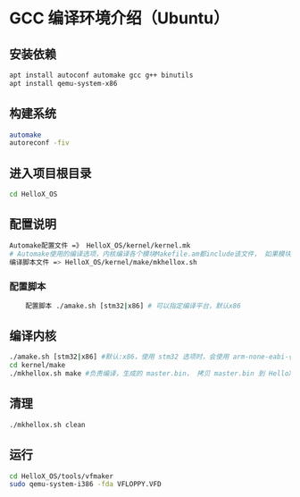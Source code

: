 # GCC 编译环境介绍（Ubuntu）

## 安装依赖
```sh
apt install autoconf automake gcc g++ binutils 
apt install qemu-system-x86
```

## 构建系统
```sh
automake
autoreconf -fiv
```

## 进入项目根目录
```sh
cd HelloX_OS
```

## 配置说明
```sh
Automake配置文件 =》 HelloX_OS/kernel/kernel.mk
# Automake使用的编译选项，内核编译各个模块Makefile.am都include该文件， 如果模块需要自定义参数，则可以修改模块下的Makefile.am。
编译脚本文件 => HelloX_OS/kernel/make/mkhellox.sh
```

### 配置脚本
```sh
    配置脚本 ./amake.sh [stm32|x86] # 可以指定编译平台，默认x86
```

## 编译内核

```sh
./amake.sh [stm32|x86] #默认:x86，使用 stm32 选项时，会使用 arm-none-eabi-{gcc|gas|ld}工具链
cd kernel/make
./mkhellox.sh make #负责编译，生成的 master.bin， 拷贝 master.bin 到 HelloX_OS/tools/vfmaker
```

## 清理
```sh
./mkhellox.sh clean
```

## 运行
```sh
cd HelloX_OS/tools/vfmaker
sudo qemu-system-i386 -fda VFLOPPY.VFD
```

